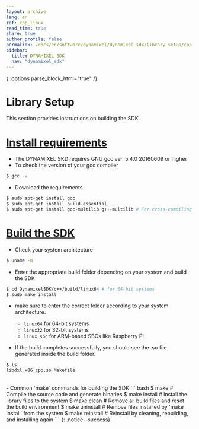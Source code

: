 ```yaml
---
layout: archive
lang: en
ref: cpp_linux
read_time: true
share: true
author_profile: false
permalink: /docs/en/software/dynamixel/dynamixel_sdk/library_setup/cpp_linux/
sidebar:
  title: DYNAMIXEL SDK
  nav: "dynamixel_sdk"
---
```


{::options parse_block_html="true" /}

<div class="main-header">
  <h1 id="library-setup-cpp-linux">Library Setup <C++ Linux></h1>
</div>
<style>
  .main-header h1::before {
    content: none !important;
  }
</style>

This section provides instructions on building the SDK.

# [Install requirements](#install-requirements)

- The DYNAMIXEL SKD requires GNU gcc ver. 5.4.0 20160609 or higher
- To check the version of your gcc compiler
``` bash
$ gcc -v
```

- Download the requirements
``` bash
$ sudo apt-get install gcc
$ sudo apt-get install build-essential
$ sudo apt-get install gcc-multilib g++-multilib # For cross-compiling
```

# [Build the SDK](#build-the-SDK)
- Check your system architecture
``` bash
$ uname -m
```

- Enter the appropriate build folder depending on your system and build the SDK
``` bash
$ cd DynamixelSDK/c++/build/linux64 # for 64-bit systems
$ sudo make install
```
- make sure to enter the correct folder according to your system architecture.
  - `linux64` for 64-bit systems
  - `linux32` for 32-bit systems
  - `linux_sbc` for ARM-based SBCs like Raspberry Pi

- If the build completes successfully, you should see the .so file generated inside the build folder.
``` bash
$ ls
libdxl_x86_cpp.so Makefile
```

<br>
- Common `make` commands for building the SDK
``` bash
$ make              # Compile the source code and generate binaries
$ make install      # Install the library files to the system
$ make clean        # Remove all build files and reset the build environment
$ make uninstall    # Remove files installed by 'make install' from the system
$ make reinstall    # Reinstall by cleaning, rebuilding, and installing again
```
{: .notice--success}

<!-- # [Test with Sample Code](#test-with-sample-code)

The DYNAMIXEL SDK sample code for CPP uses a .so (Linux Shared Object) library built in the CPP language.

- Go to the folder containing the sample code and build it.
``` bash
$ cd DynamixelSDK/c++/example/protocol2.0/read_write/linux64
$ make
```

- Grant permission to access the port and run the sample code
```bash
$ sudo chmod 666 /dev/ttyUSB0
$ ./read_write
```

- When you Press any key, Dynamixel will start moving to the goal position.
```bash
pc@pc:~/DynamixelSDK/c++/example/protocol2.0/read_write/linux64$ ./read_write
Succeeded to open the port!
Succeeded to change the baudrate!
Succeeded enabling DYNAMIXEL Torque.
Press any key to continue. (Press [ESC] to exit)
[ID:001] Goal Position:000  Present Position:005
[ID:001] Goal Position:4095  Present Position:005
[ID:001] Goal Position:4095  Present Position:005
[ID:001] Goal Position:4095  Present Position:021
[ID:001] Goal Position:4095  Present Position:044
[ID:001] Goal Position:4095  Present Position:071
[ID:001] Goal Position:4095  Present Position:100
[ID:001] Goal Position:4095  Present Position:131
[ID:001] Goal Position:4095  Present Position:162
[ID:001] Goal Position:4095  Present Position:196
[ID:001] Goal Position:4095  Present Position:226
[ID:001] Goal Position:4095  Present Position:261
...
...
...
```
```  -->
